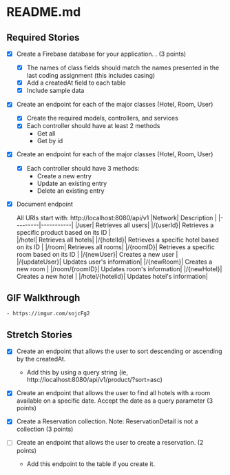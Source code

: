 # **README.md**

## **Required Stories**
- [x] Create a Firebase database for your application. . (3 points)
    - [x] The names of class fields should match the names presented in the last coding                 assignment (this includes casing)
    - [x] Add a createdAt field to each table
    - [x] Include sample data

- [x] Create an endpoint for each of the major classes (Hotel, Room, User)
    - [x] Create the required models, controllers, and services
    - [x] Each controller should have at least 2 methods
        - Get all
        - Get by id
- [x] Create an endpoint for each of the major classes (Hotel, Room, User)
    - [x] Each controller should have 3 methods:
        -   Create a new entry
        -   Update an existing entry
        -   Delete an existing entry
- [x] Document endpoint      

   All URIs start with: http://localhost:8080/api/v1
   |Network| Description |
   |---------|-----------|
   |/user|	Retrieves all users|
   |/{userId}| Retrieves a specific product based on its ID  |   
   |/hotel| Retrieves all hotels|
   |/{hotelId}| Retrieves a specific hotel based on its ID  |
   |/room|	Retrieves all rooms|
   |/{roomID}| Retrieves a specific room  based on its ID  |
   |/{newUser}| Creates a new user  |
   |/{updateUser}| Updates user's information|
   |/{newRoom}| Creates a new room  |
   |/room/{roomID}| Updates room's information|
   |/{newHotel}| Creates a new hotel  |
   |/hotel/{hotelid}| Updates hotel's information|

## **GIF Walkthrough**
    - https://imgur.com/sojcFg2
## **Stretch Stories**
 - [x] Create an endpoint that allows the user to sort descending or ascending by the createdAt.
     -  Add this by using a query string (ie, http://localhost:8080/api/v1/product/?sort=asc)
       
 - [x] Create an endpoint that allows the user to find all hotels with a room available on a specific date. Accept the date as a query parameter (3 points)
    
 - [x] Create a Reservation collection. Note: ReservationDetail is not a collection (3 points)
    
 - [ ] Create an endpoint that allows the user to create a reservation. (2 points)
     - Add this endpoint to the table if you create it.
      

